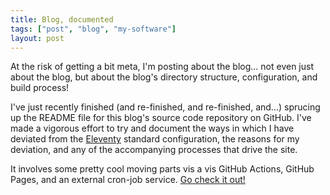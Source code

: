 ```yaml
---
title: Blog, documented
tags: ["post", "blog", "my-software"]
layout: post
---
```


At the risk of getting a bit meta, I'm posting about the blog... not even just
about the blog, but about the blog's directory structure, configuration, and
build process!

I've just recently finished (and re-finished, and re-finished, and...) sprucing
up the README file for this blog's source code repository on GitHub. I've made
a vigorous effort to try and document the ways in which I have deviated from
the [Eleventy] standard configuration, the reasons for my deviation, and any
of the accompanying processes that drive the site.

It involves some pretty cool moving parts vis a vis GitHub Actions, GitHub
Pages, and an external cron-job service. [Go check it out!]

[Eleventy]: https://www.11ty.dev
[Go check it out!]: https://github.com/haliphax/haliphax-dot-dev/blob/master/README.md
